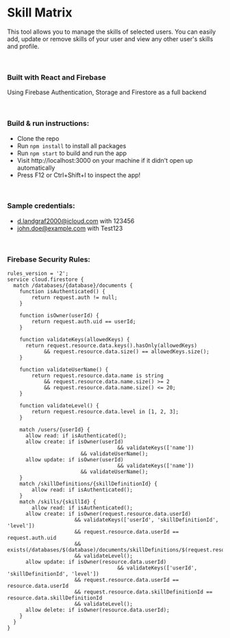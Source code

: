 # Skill Matrix

This tool allows you to manage the skills of selected users. You can easily add, update or remove skills of your user and view any other user's skills and profile.

<br>

### Built with React and Firebase

Using Firebase Authentication, Storage and Firestore as a full backend

<br>

### Build & run instructions:

- Clone the repo
- Run `npm install` to install all packages
- Run `npm start` to build and run the app
- Visit http://localhost:3000 on your machine if it didn't open up automatically
- Press F12 or Ctrl+Shift+I to inspect the app!

<br>

### Sample credentials:

- d.landgraf2000@icloud.com with 123456
- john.doe@example.com with Test123

<br>

### Firebase Security Rules:

```
rules_version = '2';
service cloud.firestore {
  match /databases/{database}/documents {
  	function isAuthenticated() {
    	return request.auth != null;
    }

    function isOwner(userId) {
    	return request.auth.uid == userId;
    }

    function validateKeys(allowedKeys) {
      return request.resource.data.keys().hasOnly(allowedKeys)
      		&& request.resource.data.size() == allowedKeys.size();
    }

    function validateUserName() {
    	return request.resource.data.name is string
        	&& request.resource.data.name.size() >= 2
        	&& request.resource.data.name.size() <= 20;
    }

    function validateLevel() {
    	return request.resource.data.level in [1, 2, 3];
    }

    match /users/{userId} {
      allow read: if isAuthenticated();
      allow create: if isOwner(userId)
      								&& validateKeys(['name'])
                    	&& validateUserName();
      allow update: if isOwner(userId)
      								&& validateKeys(['name'])
                    	&& validateUserName();
    }
    match /skillDefinitions/{skillDefinitionId} {
    	allow read: if isAuthenticated();
    }
    match /skills/{skillId} {
    	allow read: if isAuthenticated();
      allow create: if isOwner(request.resource.data.userId)
                      && validateKeys(['userId', 'skillDefinitionId', 'level'])
                      && request.resource.data.userId == request.auth.uid
                      && exists(/databases/$(database)/documents/skillDefinitions/$(request.resource.data.skillDefinitionId))
                      && validateLevel();
      allow update: if isOwner(resource.data.userId)
      								&& validateKeys(['userId', 'skillDefinitionId', 'level'])
                      && request.resource.data.userId == resource.data.userId
                      && request.resource.data.skillDefinitionId == resource.data.skillDefinitionId
                      && validateLevel();
      allow delete: if isOwner(resource.data.userId);
    }
  }
}
```
